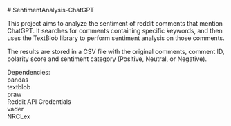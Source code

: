 <p># SentimentAnalysis-ChatGPT

This project aims to analyze the sentiment of reddit comments that mention ChatGPT. It searches for comments
containing specific keywords, and then uses the TextBlob library to perform sentiment analysis on those comments.

The results are stored in a CSV file with the original comments, comment ID, polarity score and sentiment
category (Positive, Neutral, or Negative).

Dependencies:
<br>pandas
<br>textblob
<br>praw
<br>Reddit API Credentials
<br>vader
<br>NRCLex
